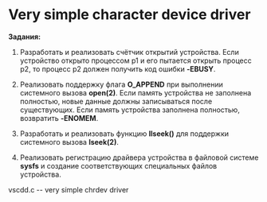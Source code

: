 # Very simple character device driver
**Задания:**

1. Разработать и реализовать счётчик открытий устройства. Если устройство открыто процессом p1 и его пытается открыть процесс p2, то процесс p2 должен получить код ошибки **-EBUSY**.

2. Реализовать поддержку флага **O_APPEND** при выполнении системного вызова **open(2)**. Если память устройства не заполнена полностью, новые данные должны записываться после существующих. Если память устройства заполнена полностью, возвратить **-ENOMEM**. 

3. Разработать и реализовать функцию **llseek()** для поддержки системного вызова **lseek(2)**.

4. Реализовать регистрацию драйвера устройства в файловой системе **sysfs** и создание соответствующих специальных файлов устройства.

vscdd.c -- very simple chrdev driver